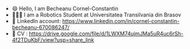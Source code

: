 - 😄 Hello, I am Becheanu Cornel-Constantin
- 👨🏻‍🎓 I am a Robotics Student at Universitatea Transilvania din Brasov
- 🧭 LinkedIn account: https://www.linkedin.com/in/cornel-constantin-becheanu-670086247/
- 🚀 CV : https://drive.google.com/file/d/1LWXM74ujmJMa5uR4uc6rSh-4f2TDuKbF/view?usp=share_link
